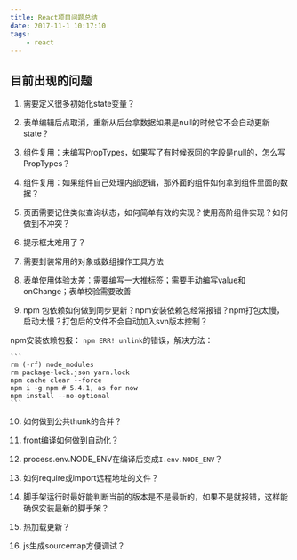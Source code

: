```yaml
---
title: React项目问题总结
date: 2017-11-1 10:17:10
tags:
    - react
---
```


## 目前出现的问题

1. 需要定义很多初始化state变量？

2. 表单编辑后点取消，重新从后台拿数据如果是null的时候它不会自动更新state？

3. 组件复用：未编写PropTypes，如果写了有时候返回的字段是null的，怎么写PropTypes？

4. 组件复用：如果组件自己处理内部逻辑，那外面的组件如何拿到组件里面的数据？

5. 页面需要记住类似查询状态，如何简单有效的实现？使用高阶组件实现？如何做到不冲突？

6. 提示框太难用了？

7. 需要封装常用的对象或数组操作工具方法

8. 表单使用体验太差：需要编写一大推标签；需要手动编写value和onChange；表单校验需要改善

9. npm 包依赖如何做到同步更新？npm安装依赖包经常报错？npm打包太慢，启动太慢？打包后的文件不会自动加入svn版本控制？

npm安装依赖包报：
    `npm ERR! unlink`的错误，解决方法：
    
    ```
    rm (-rf) node_modules
    rm package-lock.json yarn.lock
    npm cache clear --force
    npm i -g npm # 5.4.1, as for now
    npm install --no-optional
    ```

10. 如何做到公共thunk的合并？

11. front编译如何做到自动化？

12. process.env.NODE_ENV在编译后变成`I.env.NODE_ENV`？

13. 如何require或import远程地址的文件？

14. 脚手架运行时最好能判断当前的版本是不是最新的，如果不是就报错，这样能确保安装最新的脚手架？

15. 热加载更新？

16. js生成sourcemap方便调试？